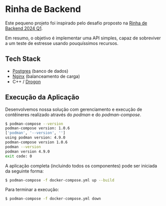 # Rinha de Backend

Este pequeno projeto foi inspirado pelo desafio proposto na [Rinha de Backend 2024 Q1](https://github.com/zanfranceschi/rinha-de-backend-2024-q1).

Em resumo, o objetivo é implementar uma API simples, capaz de sobreviver a um teste de estresse usando pouquíssimos recursos.

## Tech Stack

- [Postgres](https://www.postgresql.org/) (banco de dados)
- [Nginx](https://www.nginx.com/) (balanceamento de carga)
- C++ / [Drogon](https://drogon.org/)

## Execução da Aplicação

Desenvolvemos nossa solução com gerenciamento e execução de contêineres realizado através do *podman* e do *podman-compose*.

```bash
$ podman-compose --version
podman-compose version: 1.0.6
['podman', '--version', '']
using podman version: 4.9.0
podman-compose version 1.0.6
podman --version 
podman version 4.9.0
exit code: 0
```

A aplicação completa (incluindo todos os componentes) pode ser iniciada da seguinte forma:

```bash
$ podman-compose -f docker-compose.yml up --build
```

Para terminar a execução:

```bash
$ podman-compose -f docker-compose.yml down
```
